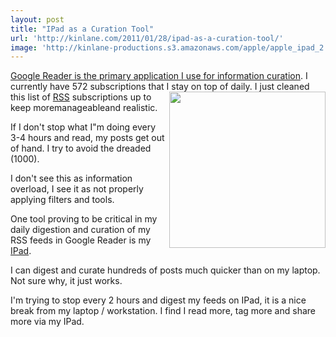 ```yaml
---
layout: post
title: "IPad as a Curation Tool"
url: 'http://kinlane.com/2011/01/28/ipad-as-a-curation-tool/'
image: 'http://kinlane-productions.s3.amazonaws.com/apple/apple_ipad_2.jpg'
---
```


[Google Reader is the primary application I use for information curation][1]. I currently have 572 subscriptions that I stay on top of daily. [<img class="c1" src="http://kinlane-productions.s3.amazonaws.com/apple/apple_ipad_2.jpg" alt="" width="250" align="right" />][2] I just cleaned this list of [RSS][3] subscriptions up to keep moremanageableand realistic.

If I don't stop what I"m doing every 3-4 hours and read, my posts get out of hand. I try to avoid the dreaded (1000).

I don't see this as information overload, I see it as not properly applying filters and tools.

One tool proving to be critical in my daily digestion and curation of my RSS feeds in Google Reader is my [IPad][2].

I can digest and curate hundreds of posts much quicker than on my laptop. Not sure why, it just works.

I'm trying to stop every 2 hours and digest my feeds on IPad, it is a nice break from my laptop / workstation. I find I read more, tag more and share more via my IPad.

   [1]: http://www.kinlane.com/2011/01/information-curation-with-my-google-reader/
   [2]: http://www.kinlane.com/category/mobile/ipad/
   [3]: http://www.kinlane.com/category/rss/
